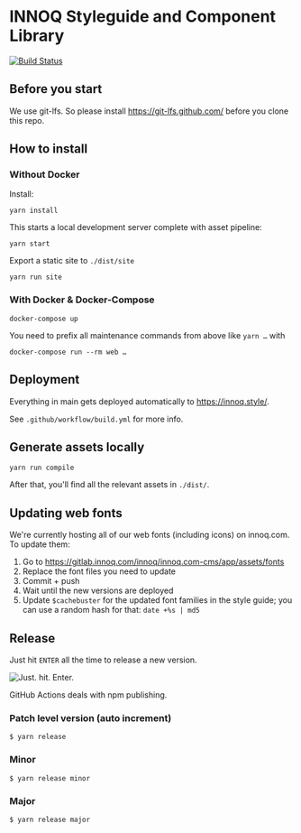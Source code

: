 # INNOQ Styleguide and Component Library

[![Build Status](https://github.com/innoq/innoq-styleguide/workflows/Build%20and%20Release/badge.svg)](https://github.com/innoq/innoq-styleguide/actions)

## Before you start
We use git-lfs. So please install https://git-lfs.github.com/ before you clone this repo.

## How to install
### Without Docker

Install:

    yarn install

This starts a local development server complete with asset pipeline:

    yarn start

Export a static site to `./dist/site`

    yarn run site

### With Docker & Docker-Compose

    docker-compose up

You need to prefix all maintenance commands from above like `yarn …` with

    docker-compose run --rm web …

## Deployment

Everything in main gets deployed automatically to
https://innoq.style/.

See `.github/workflow/build.yml` for more info.

## Generate assets locally

    yarn run compile

After that, you'll find all the relevant assets in `./dist/`.

## Updating web fonts

We're currently hosting all of our web fonts (including icons) on innoq.com.
To update them:

1. Go to https://gitlab.innoq.com/innoq/innoq.com-cms/app/assets/fonts
2. Replace the font files you need to update
3. Commit + push
4. Wait until the new versions are deployed
5. Update `$cachebuster` for the updated font families in the style guide;
   you can use a random hash for that: `date +%s | md5`

## Release

Just hit `ENTER` all the time to release a new version.

![Just. hit. Enter.](http://www.reactiongifs.com/r/Dz3nk.gif)

GitHub Actions deals with npm publishing.

### Patch level version (auto increment)

    $ yarn release

### Minor

    $ yarn release minor

### Major

    $ yarn release major
